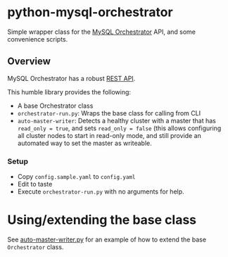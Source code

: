 # python-mysql-orchestrator

Simple wrapper class for the
[MySQL Orchestrator](https://github.com/openark/orchestrator) API, and some convenience scripts.

## Overview

MySQL Orchestrator has a robust
[REST API](https://github.com/openark/orchestrator/blob/master/docs/using-the-web-api.md).

This humble library provides the following:

 * A base Orchestrator class
 * ```orchestrator-run.py```: Wraps the base class for calling from CLI
 * ```auto-master-writer```: Detects a healthy cluster with a master that has
   ```read_only = true```, and sets ```read_only = false``` (this allows
   configuring all cluster nodes to start in read-only mode, and still provide
   an automated way to set the master as writeable.

### Setup

 * Copy ```config.sample.yaml``` to ```config.yaml```
 * Edit to taste
 * Execute ```orchestrator-run.py``` with no arguments for help.

# Using/extending the base class

See [auto-master-writer.py](auto-master-writer.py) for an example of how to
extend the base ```Orchestrator``` class.
